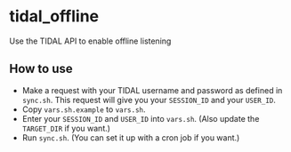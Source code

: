 # tidal_offline
Use the TIDAL API to enable offline listening

## How to use
* Make a request with your TIDAL username and password as defined in `sync.sh`. This request will give you your `SESSION_ID` and your `USER_ID`.
* Copy `vars.sh.example` to `vars.sh`.
* Enter your `SESSION_ID` and `USER_ID` into `vars.sh`. (Also update the `TARGET_DIR` if you want.)
* Run `sync.sh`. (You can set it up with a cron job if you want.)
